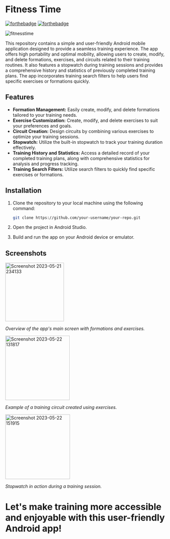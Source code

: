 # Fitness Time 
[![forthebadge](https://forthebadge.com/images/badges/made-with-java.svg)](https://forthebadge.com)
[![forthebadge](https://forthebadge.com/images/badges/built-for-android.svg)](https://forthebadge.com)

![fitnesstime](https://github.com/taouchikhtkhouloud/Workout-App/assets/92301300/af075027-fc5e-41f0-827a-d24e52677526)


This repository contains a simple and user-friendly Android mobile application designed to provide a seamless training experience. The app offers high portability and optimal mobility, allowing users to create, modify, and delete formations, exercises, and circuits related to their training routines. It also features a stopwatch during training sessions and provides a comprehensive history and statistics of previously completed training plans. The app incorporates training search filters to help users find specific exercises or formations quickly.

## Features

- **Formation Management:** Easily create, modify, and delete formations tailored to your training needs.
- **Exercise Customization:** Create, modify, and delete exercises to suit your preferences and goals.
- **Circuit Creation:** Design circuits by combining various exercises to optimize your training sessions.
- **Stopwatch:** Utilize the built-in stopwatch to track your training duration effectively.
- **Training History and Statistics:** Access a detailed record of your completed training plans, along with comprehensive statistics for analysis and progress tracking.
- **Training Search Filters:** Utilize search filters to quickly find specific exercises or formations.

## Installation

1. Clone the repository to your local machine using the following command:

   ```bash
   git clone https://github.com/your-username/your-repo.git
   ```

2. Open the project in Android Studio.

3. Build and run the app on your Android device or emulator.

## Screenshots
<img width="184" alt="Screenshot 2023-05-21 234133" src="https://github.com/taouchikhtkhouloud/Workout-App/assets/92301300/a5b457ca-c086-4e45-91d1-3fbe1879cb18">

_Overview of the app's main screen with formations and exercises._

<img width="202" alt="Screenshot 2023-05-22 131817" src="https://github.com/taouchikhtkhouloud/Workout-App/assets/92301300/676ca550-641b-4bd7-9b64-b518538b0d63">

_Example of a training circuit created using exercises._

<img width="203" alt="Screenshot 2023-05-22 151915" src="https://github.com/taouchikhtkhouloud/Workout-App/assets/92301300/de0a40aa-a411-434f-b4bc-12508eb4bed6">

_Stopwatch in action during a training session._





<h1>Let's make training more accessible and enjoyable with this user-friendly Android app!</h1>
